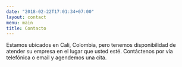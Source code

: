 ```yaml
---
date: "2018-02-22T17:01:34+07:00"
layout: contact
menu: main
title: Contacto
---
```


Estamos ubicados en Cali, Colombia, pero tenemos disponibilidad de atender su empresa en el lugar que usted esté. Contáctenos por vía telefónica o email y agendemos una cita.
